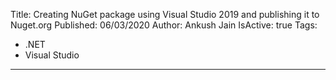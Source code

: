 Title: Creating NuGet package using Visual Studio 2019 and publishing it to Nuget.org
Published: 06/03/2020
Author: Ankush Jain
IsActive: true
Tags:
  - .NET
  - Visual Studio
---
